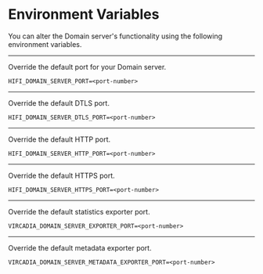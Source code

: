 # Environment Variables

You can alter the Domain server's functionality using the following environment variables.

---

Override the default port for your Domain server.

    HIFI_DOMAIN_SERVER_PORT=<port-number>

---

Override the default DTLS port.

    HIFI_DOMAIN_SERVER_DTLS_PORT=<port-number>

---

Override the default HTTP port.

    HIFI_DOMAIN_SERVER_HTTP_PORT=<port-number>

---

Override the default HTTPS port.

    HIFI_DOMAIN_SERVER_HTTPS_PORT=<port-number>

---

Override the default statistics exporter port.

    VIRCADIA_DOMAIN_SERVER_EXPORTER_PORT=<port-number>

---

Override the default metadata exporter port.

    VIRCADIA_DOMAIN_SERVER_METADATA_EXPORTER_PORT=<port-number>
